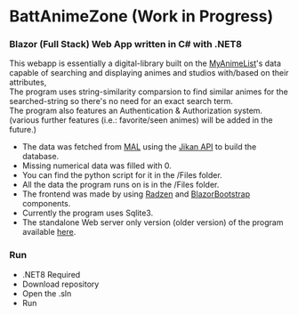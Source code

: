 # BattAnimeZone (Work in Progress)

### Blazor (Full Stack) Web App written in C# with .NET8

This webapp is essentially a digital-library built on the [MyAnimeList](https://myanimelist.net)'s data capable of searching and displaying animes and studios with/based on their attributes,<br>
The program uses string-similarity comparsion to find similar animes for the <br> searched-string so there's no need for an exact search term.<br>
The program also features an Authentication & Authorization system. (various further features (i.e.: favorite/seen animes) will be added in the future.)


- The data was fetched from [MAL](https://myanimelist.net) using the [Jikan API](https://docs.api.jikan.moe) to build the database.
- Missing numerical data was filled with 0.
- You can find the python script for it in the /Files folder.
- All the data the program runs on is in the /Files folder.
- The frontend was made by using [Radzen](https://blazor.radzen.com) and [BlazorBootstrap](https://demos.blazorbootstrap.com) components.
- Currently the program uses Sqlite3. 
- The standalone Web server only version (older version) of the program available [here](https://github.com/FmartinP99/BattAnimeZone_WebServer).
	


### Run

- .NET8 Required
- Download repository
- Open the .sln
- Run


